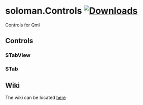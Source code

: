 # soloman.Controls  [![Downloads](https://pepy.tech/badge/soloman-controls)](https://pepy.tech/project/soloman-controls)
Controls for Qml

## Controls

### STabView

### STab

## Wiki

The wiki can be located [here](https://github.com/deuteronomy-works/soloman.Controls/wiki)
